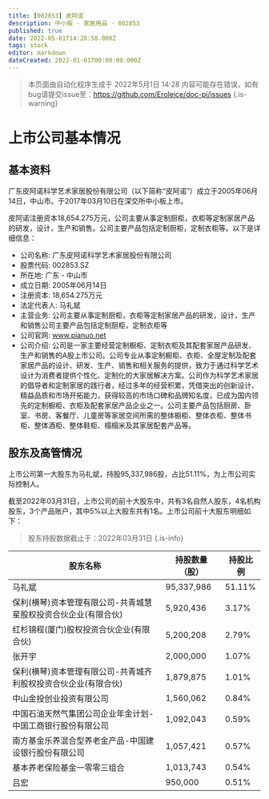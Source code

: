 ```yaml
---
title: [002853] 皮阿诺
description: 中小板 - 家居用品 - 002853
published: true
date: 2022-05-01T14:28:58.000Z
tags: stock
editor: markdown
dateCreated: 2022-01-01T00:00:00.000Z
---
```


> 本页面由自动化程序生成于 2022年5月1日 14:28
> 内容可能存在错误，如有bug请提交issue至：https://github.com/Eroleice/doc-pi/issues
{.is-warning}

# 上市公司基本情况

## 基本资料

广东皮阿诺科学艺术家居股份有限公司（以下简称“皮阿诺”）成立于2005年06月14日，中山市。于2017年03月10日在深交所中小板上市。

皮阿诺注册资本18,654.275万元，公司主要从事定制厨柜，衣柜等定制家居产品的研发，设计，生产和销售。公司主要产品包括定制厨柜，定制衣柜等。以下是详细信息：

- 公司名称: 广东皮阿诺科学艺术家居股份有限公司
- 股票代码: 002853.SZ
- 所在地: 广东 - 中山市
- 成立日期: 2005年06月14日
- 注册资本: 18,654.275万元
- 法定代表人: 马礼斌
- 主营业务: 公司主要从事定制厨柜，衣柜等定制家居产品的研发，设计，生产和销售公司主要产品包括定制厨柜，定制衣柜等
- 公司官网: www.pianuo.net
- 公司介绍: 公司是一家主要经营定制橱柜、定制衣柜及其配套家居产品研发、生产和销售的A股上市公司。公司专业从事定制橱柜、衣柜、全屋定制及配套家居产品的设计、研发、生产、销售和相关服务的提供，致力于通过科学艺术设计为消费者提供个性化、定制化的大家居解决方案。公司作为科学艺术家居的倡导者和定制家居的践行者，经过多年的经营积累，凭借突出的创新设计、精益品质和市场开拓能力，获得较高的市场口碑和品牌知名度，已成为国内领先的定制橱柜、衣柜及配套家居产品企业之一。公司主要产品包括厨房、卧室、书房、客餐厅、儿童房等家居空间所需的整体橱柜、整体衣柜、整体书柜、整体酒柜、整体鞋柜、榻榻米及其家居配套产品等。


## 股东及高管情况

上市公司第一大股东为马礼斌，持股95,337,986股，占比51.11%，为上市公司实际控制人。

截至2022年03月31日，上市公司的前十大股东中，共有3名自然人股东，4名机构股东，3个产品账户，其中5%以上大股东共有1名。上市公司前十大股东明细如下：

> 股东持股数据截止于：2022年03月31日
{.is-info}

| 股东名称 | 持股数量（股） | 持股比例 |
| --- | --- | --- |
| 马礼斌 | 95,337,986 | 51.11% |
| 保利(横琴)资本管理有限公司-共青城慧星股权投资合伙企业(有限合伙) | 5,920,436 | 3.17% |
| 红杉锦程(厦门)股权投资合伙企业(有限合伙) | 5,200,208 | 2.79% |
| 张开宇 | 2,000,000 | 1.07% |
| 保利(横琴)资本管理有限公司-共青城齐利股权投资合伙企业(有限合伙) | 1,879,875 | 1.01% |
| 中山金投创业投资有限公司 | 1,560,062 | 0.84% |
| 中国石油天然气集团公司企业年金计划-中国工商银行股份有限公司 | 1,092,043 | 0.59% |
| 南方基金乐养混合型养老金产品-中国建设银行股份有限公司 | 1,057,421 | 0.57% |
| 基本养老保险基金一零零三组合 | 1,013,743 | 0.54% |
| 吕宏 | 950,000 | 0.51% |




